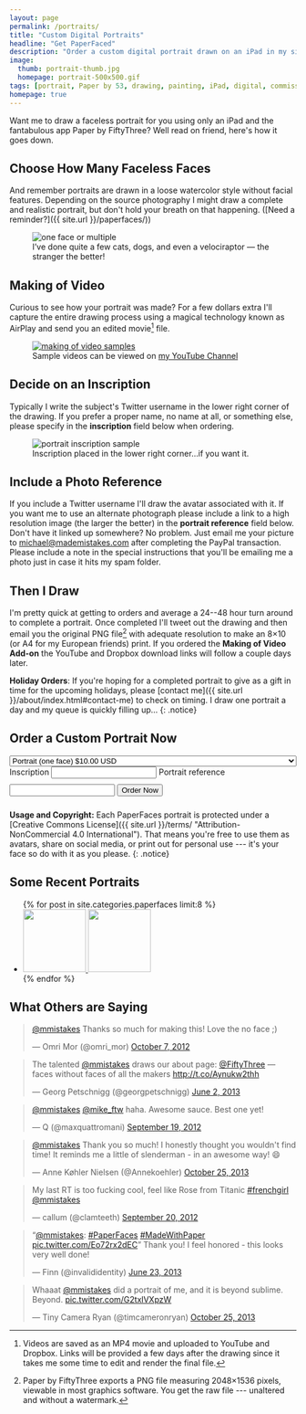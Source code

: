 ```yaml
---
layout: page
permalink: /portraits/
title: "Custom Digital Portraits"
headline: "Get PaperFaced"
description: "Order a custom digital portrait drawn on an iPad in my signature faceless style."
image:
  thumb: portrait-thumb.jpg
  homepage: portrait-500x500.gif
tags: [portrait, Paper by 53, drawing, painting, iPad, digital, commission]
homepage: true
---
```


Want me to draw a faceless portrait for you using only an iPad and the fantabulous app Paper by FiftyThree? Well read on friend, here's how it goes down.

## Choose How Many Faceless Faces

And remember portraits are drawn in a loose watercolor style without facial features. Depending on the source photography I might draw a complete and realistic portrait, but don't hold your breath on that happening. ([Need a reminder?]({{ site.url }}/paperfaces/))

<figure>
	<img src="{{ site.url }}/images/portrait-single-multiple.jpg" alt="one face or multiple">
	<figcaption>I&rsquo;ve done quite a few cats, dogs, and even a velociraptor &mdash; the stranger the better!</figcaption>
</figure>

## Making of Video

Curious to see how your portrait was made? For a few dollars extra I'll capture the entire drawing process using a magical technology known as AirPlay and send you an edited movie[^movie] file.

[^movie]: Videos are saved as an MP4 movie and uploaded to YouTube and Dropbox. Links will be provided a few days after the drawing since it takes me some time to edit and render the final file.

<figure>
	<a href="http://www.youtube.com/playlist?list=PLaLqP2ipMLc6UugVLyTwWTiFtmmZzj7ao" target="_blank"><img src="{{ site.url }}/images/portrait-making-of-video.jpg" alt="making of video samples"></a>
	<figcaption>Sample videos can be viewed on <a href="http://www.youtube.com/playlist?list=PLaLqP2ipMLc6UugVLyTwWTiFtmmZzj7ao" target="_blank">my YouTube Channel</a></figcaption>
</figure>

## Decide on an Inscription

Typically I write the subject's Twitter username in the lower right corner of the drawing. If you prefer a proper name, no name at all, or something else, please specify in the **inscription** field below when ordering.

<figure>
	<img src="{{ site.url }}/images/portrait-inscription.jpg" alt="portrait inscription sample">
	<figcaption>Inscription placed in the lower right corner&hellip;if you want it.</figcaption>
</figure>

## Include a Photo Reference

If you include a Twitter username I'll draw the avatar associated with it. If you want me to use an alternate photograph please include a link to a high resolution image (the larger the better) in the **portrait reference** field below. Don't have it linked up somewhere? No problem. Just email me your picture to <michael@mademistakes.com> after completing the PayPal transaction. Please include a note in the special instructions that you'll be emailing me a photo just in case it hits my spam folder.

## Then I Draw

I'm pretty quick at getting to orders and average a 24--48 hour turn around to complete a portrait. Once completed I'll tweet out the drawing and then email you the original PNG file[^png-file] with adequate resolution to make an 8&times;10 (or A4 for my European friends) print. If you ordered the **Making of Video Add-on** the YouTube and Dropbox download links will follow a couple days later.

**Holiday Orders**: If you're hoping for a completed portrait to give as a gift in time for the upcoming holidays, please [contact me]({{ site.url }}/about/index.html#contact-me) to check on timing. I draw one portrait a day and my queue is quickly filling up...
{: .notice}

[^png-file]: Paper by FiftyThree exports a PNG file measuring 2048&times;1536 pixels, viewable in most graphics software. You get the raw file --- unaltered and without a watermark.

## Order a Custom Portrait Now

<div class="well">
  <form action="https://www.paypal.com/cgi-bin/webscr" method="post" target="_top">
    <input type="hidden" name="cmd" value="_s-xclick">
    <input type="hidden" name="hosted_button_id" value="3VRPLX7UXXDLW">
    <select name="os0" style="width: 100%;">
      <option value="Portrait (one face)">Portrait (one face) $10.00 USD</option>
      <option value="Portrait (one face) + making of video">Portrait (one face) + making of video $15.00 USD</option>
      <option value="Portrait (multiple faces)">Portrait (multiple faces) $25.00 USD</option>
      <option value="Portrait (multiple faces) + making of video">Portrait (multiple faces) + making of video $30.00 USD</option>
    </select>
    <input type="hidden" name="on1" value="Inscription">
    <label style="margin:10px 0;">Inscription</label>
    <input type="text" name="os1" maxlength="200">
    <input type="hidden" name="on2" value="Portrait reference">
    <label style="margin:10px 0;">Portrait reference</label>
    <input type="text" name="os2" maxlength="200">
    </table>
    <input type="hidden" name="currency_code" value="USD">
    <input type="submit" value="Order Now" class="btn btn-inverse" name="submit" alt="PayPal - The safer, easier way to pay online!" style="margin:10px 0;" onMouseDown="_gaq.push(['_trackEvent', 'PaperFaces', 'Click Buy Now']);">
    <img alt="" border="0" src="https://www.paypalobjects.com/en_US/i/scr/pixel.gif" width="1" height="1">
  </form>
</div><!-- /.well -->

**Usage and Copyright:** Each PaperFaces portrait is protected under a [Creative Commons License]({{ site.url }}/terms/ "Attribution-NonCommercial 4.0 International"). That means you're free to use them as avatars, share on social media, or print out for personal use --- it's your face so do with it as you please.
{: .notice}

## Some Recent Portraits

<ul class="oversized-recent-grid unstyled-list">
{% for post in site.categories.paperfaces limit:8 %}
  <li><a href="{{ site.url }}{{ post.url }}" title="{{ post.title }}">
    <img class="load" src="{{ site.url }}/images/preload.gif" data-original="{{ site.url }}/images/{{ post.image.thumb }}" alt="" width="110" height="110">
    <noscript><img src="{{ site.url }}/images/{{ post.image.thumb }}" alt="" width="110" height="110"></noscript>
  </a></li>
  {% endfor %}
</ul>

## What Others are Saying

<blockquote class="twitter-tweet" data-conversation="none"><p><a href="https://twitter.com/mmistakes">@mmistakes</a> Thanks so much for making this! Love the no face ;)</p>&mdash; Omri Mor (@omri_mor) <a href="https://twitter.com/omri_mor/statuses/255021100780625922">October 7, 2012</a></blockquote>

<blockquote class="twitter-tweet"><p>The talented <a href="https://twitter.com/mmistakes">@mmistakes</a> draws our about page: <a href="https://twitter.com/FiftyThree">@FiftyThree</a> — faces without faces of all the makers <a href="http://t.co/Aynukw2thh">http://t.co/Aynukw2thh</a></p>&mdash; Georg Petschnigg (@georgpetschnigg) <a href="https://twitter.com/georgpetschnigg/statuses/341333760433848321">June 2, 2013</a></blockquote>

<blockquote class="twitter-tweet" data-conversation="none"><p><a href="https://twitter.com/mmistakes">@mmistakes</a> <a href="https://twitter.com/Mike_FTW">@mike_ftw</a> haha. Awesome sauce. Best one yet!</p>&mdash; Q (@maxquattromani) <a href="https://twitter.com/maxquattromani/statuses/248245003300794368">September 19, 2012</a></blockquote>

<blockquote class="twitter-tweet" lang="en"><p><a href="https://twitter.com/mmistakes">@mmistakes</a> Thank you so much! I honestly thought you wouldn&#39;t find time! It reminds me a little of slenderman - in an awesome way! 😄</p>&mdash; Anne Køhler Nielsen (@Annekoehler) <a href="https://twitter.com/Annekoehler/statuses/393850987171282944">October 25, 2013</a></blockquote>

<blockquote class="twitter-tweet"><p>My last RT is too fucking cool, feel like Rose from Titanic <a href="https://twitter.com/search?q=%23frenchgirl&amp;src=hash">#frenchgirl</a> <a href="https://twitter.com/mmistakes">@mmistakes</a></p>&mdash; callum (@clamteeth) <a href="https://twitter.com/clamteeth/statuses/248683914368004096">September 20, 2012</a></blockquote>

<blockquote class="twitter-tweet" data-media="none"><p>“<a href="https://twitter.com/mmistakes">@mmistakes</a>: <a href="https://twitter.com/search?q=%23PaperFaces&amp;src=hash">#PaperFaces</a> <a href="https://twitter.com/search?q=%23MadeWithPaper&amp;src=hash">#MadeWithPaper</a> <a href="http://t.co/Eo72rx2dEC">pic.twitter.com/Eo72rx2dEC</a>”&#10;&#10;Thank you! I feel honored - this looks very well done!</p>&mdash; Finn (@invalididentity) <a href="https://twitter.com/invalididentity/statuses/348884007892692994">June 23, 2013</a></blockquote>

<blockquote class="twitter-tweet" data-conversation="none" lang="en"><p>Whaaat <a href="https://twitter.com/mmistakes">@mmistakes</a> did a portrait of me, and it is beyond sublime. Beyond. <a href="http://t.co/G2txlVXpzW">pic.twitter.com/G2txlVXpzW</a></p>&mdash; Tiny Camera Ryan (@timcameronryan) <a href="https://twitter.com/timcameronryan/statuses/393597807455502336">October 25, 2013</a></blockquote>

<script async src="//platform.twitter.com/widgets.js" charset="utf-8"></script>